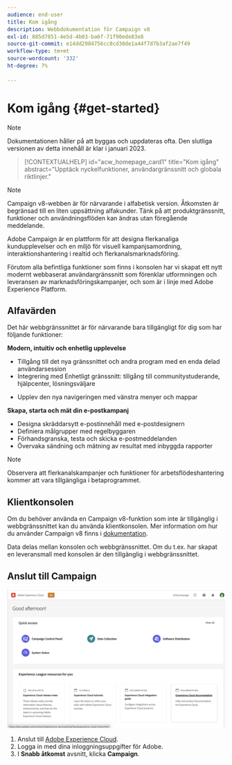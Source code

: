 ```yaml
---
audience: end-user
title: Kom igång
description: Webbdokumentation för Campaign v8
exl-id: 885d7851-4e5d-4b03-ba6f-71f90ede83e8
source-git-commit: e14dd2984756cc8cd30de1a44f7d7b3af2ae7f49
workflow-type: tm+mt
source-wordcount: '332'
ht-degree: 7%

---
```


# Kom igång {#get-started}

>[!NOTE]
>
>Dokumentationen håller på att byggas och uppdateras ofta. Den slutliga versionen av detta innehåll är klar i januari 2023.

<!--
V8 web overview
context, scope (targets cross-channel practitioners), limitations
only existing customers
-->
>[!CONTEXTUALHELP]
>id="acw_homepage_card1"
>title="Kom igång"
>abstract="Upptäck nyckelfunktioner, användargränssnitt och globala riktlinjer."

>[!NOTE]
>
>Campaign v8-webben är för närvarande i alfabetisk version. Åtkomsten är begränsad till en liten uppsättning alfakunder. Tänk på att produktgränssnitt, funktioner och användningsflöden kan ändras utan föregående meddelande.

Adobe Campaign är en plattform för att designa flerkanaliga kundupplevelser och en miljö för visuell kampanjsamordning, interaktionshantering i realtid och flerkanalsmarknadsföring.

Förutom alla befintliga funktioner som finns i konsolen har vi skapat ett nytt modernt webbaserat användargränssnitt som förenklar utformningen och leveransen av marknadsföringskampanjer, och som är i linje med Adobe Experience Platform.

## Alfavärden

Det här webbgränssnittet är för närvarande bara tillgängligt för dig som har följande funktioner:

**Modern, intuitiv och enhetlig upplevelse**

* Tillgång till det nya gränssnittet och andra program med en enda delad användarsession
* Integrering med Enhetligt gränssnitt: tillgång till communitystuderande, hjälpcenter, lösningsväljare
<!--
No search and pulse notifications in Alpha
-->
* Upplev den nya navigeringen med vänstra menyer och mappar

**Skapa, starta och mät din e-postkampanj**

* Designa skräddarsytt e-postinnehåll med e-postdesignern
* Definiera målgrupper med regelbyggaren
* Förhandsgranska, testa och skicka e-postmeddelanden
* Övervaka sändning och mätning av resultat med inbyggda rapporter

<!--
add info somewhere to remind users that
* they still have access to their console (+ link to v8 console doc)
* they keep their existing data (example: will be able to use their existing delivery templates to create deliveries)
-->

>[!NOTE]
>
>Observera att flerkanalskampanjer och funktioner för arbetsflödeshantering kommer att vara tillgängliga i betaprogrammet.

## Klientkonsolen

Om du behöver använda en Campaign v8-funktion som inte är tillgänglig i webbgränssnittet kan du använda klientkonsolen. Mer information om hur du använder Campaign v8 finns i [dokumentation](https://experienceleague.adobe.com/docs/campaign/campaign-v8/campaign-home.html?lang=sv).

Data delas mellan konsolen och webbgränssnittet. Om du t.ex. har skapat en leveransmall med konsolen är den tillgänglig i webbgränssnittet.

## Anslut till Campaign

![](assets/connect.png)

1. Anslut till [Adobe Experience Cloud](http://experience.adobe.com).
1. Logga in med dina inloggningsuppgifter för Adobe.
1. I **Snabb åtkomst** avsnitt, klicka **Campaign**.

<!--
-> experience cloud home: "Campaign" -> home campaign v8
-> or Campaign v8 web if direct URL
-->
